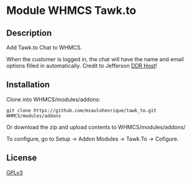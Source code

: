 # Module WHMCS Tawk.to

## Description
Add Tawk.to Chat to WHMCS.

When the customer is logged in, the chat will have the name and email options filled in automatically. Credit to Jefferson [DDR Host](https://github.com/ddrhost)!

## Installation

Clone into WHMCS/modules/addons:

    git clone https://github.com/msaulohenrique/tawk_to.git WHMCS/modules/addons
	
Or download the zip and upload contents to WHMCS/modules/addons/

To configure, go to Setup -> Addon Modules -> Tawk.To -> Cofigure.

## License

[GPLv3](LICENSE)
